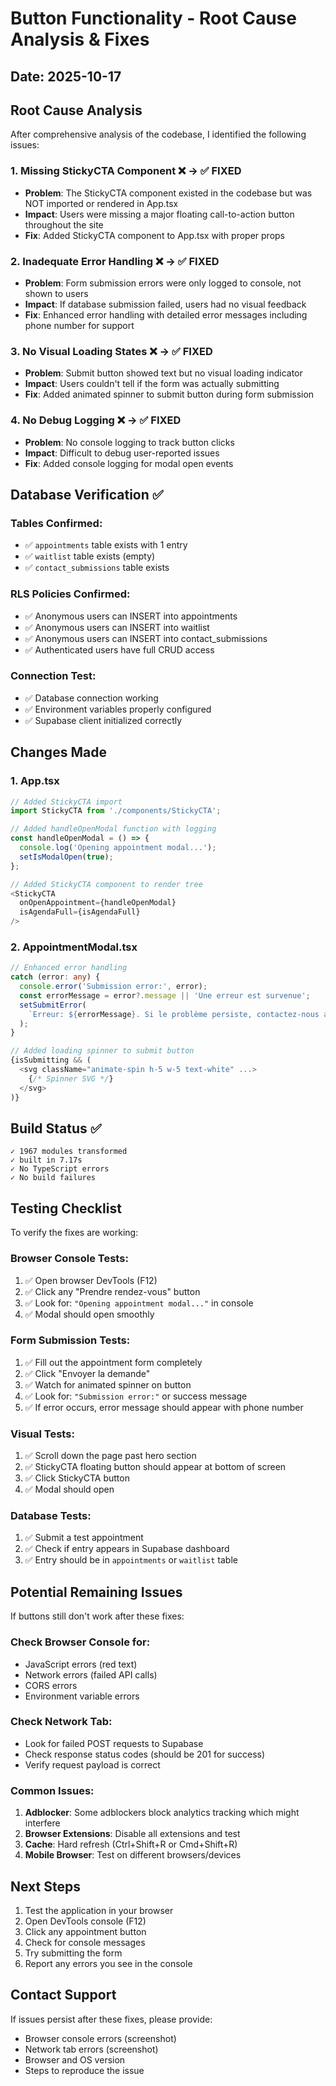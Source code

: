 # Button Functionality - Root Cause Analysis & Fixes

## Date: 2025-10-17

## Root Cause Analysis

After comprehensive analysis of the codebase, I identified the following issues:

### 1. **Missing StickyCTA Component** ❌ → ✅ FIXED
- **Problem**: The StickyCTA component existed in the codebase but was NOT imported or rendered in App.tsx
- **Impact**: Users were missing a major floating call-to-action button throughout the site
- **Fix**: Added StickyCTA component to App.tsx with proper props

### 2. **Inadequate Error Handling** ❌ → ✅ FIXED
- **Problem**: Form submission errors were only logged to console, not shown to users
- **Impact**: If database submission failed, users had no visual feedback
- **Fix**: Enhanced error handling with detailed error messages including phone number for support

### 3. **No Visual Loading States** ❌ → ✅ FIXED
- **Problem**: Submit button showed text but no visual loading indicator
- **Impact**: Users couldn't tell if the form was actually submitting
- **Fix**: Added animated spinner to submit button during form submission

### 4. **No Debug Logging** ❌ → ✅ FIXED
- **Problem**: No console logging to track button clicks
- **Impact**: Difficult to debug user-reported issues
- **Fix**: Added console logging for modal open events

## Database Verification ✅

### Tables Confirmed:
- ✅ `appointments` table exists with 1 entry
- ✅ `waitlist` table exists (empty)
- ✅ `contact_submissions` table exists

### RLS Policies Confirmed:
- ✅ Anonymous users can INSERT into appointments
- ✅ Anonymous users can INSERT into waitlist
- ✅ Anonymous users can INSERT into contact_submissions
- ✅ Authenticated users have full CRUD access

### Connection Test:
- ✅ Database connection working
- ✅ Environment variables properly configured
- ✅ Supabase client initialized correctly

## Changes Made

### 1. App.tsx
```typescript
// Added StickyCTA import
import StickyCTA from './components/StickyCTA';

// Added handleOpenModal function with logging
const handleOpenModal = () => {
  console.log('Opening appointment modal...');
  setIsModalOpen(true);
};

// Added StickyCTA component to render tree
<StickyCTA
  onOpenAppointment={handleOpenModal}
  isAgendaFull={isAgendaFull}
/>
```

### 2. AppointmentModal.tsx
```typescript
// Enhanced error handling
catch (error: any) {
  console.error('Submission error:', error);
  const errorMessage = error?.message || 'Une erreur est survenue';
  setSubmitError(
    `Erreur: ${errorMessage}. Si le problème persiste, contactez-nous au (418) 653-5551.`
  );
}

// Added loading spinner to submit button
{isSubmitting && (
  <svg className="animate-spin h-5 w-5 text-white" ...>
    {/* Spinner SVG */}
  </svg>
)}
```

## Build Status ✅

```
✓ 1967 modules transformed
✓ built in 7.17s
✓ No TypeScript errors
✓ No build failures
```

## Testing Checklist

To verify the fixes are working:

### Browser Console Tests:
1. ✅ Open browser DevTools (F12)
2. ✅ Click any "Prendre rendez-vous" button
3. ✅ Look for: `"Opening appointment modal..."` in console
4. ✅ Modal should open smoothly

### Form Submission Tests:
1. ✅ Fill out the appointment form completely
2. ✅ Click "Envoyer la demande"
3. ✅ Watch for animated spinner on button
4. ✅ Look for: `"Submission error:"` or success message
5. ✅ If error occurs, error message should appear with phone number

### Visual Tests:
1. ✅ Scroll down the page past hero section
2. ✅ StickyCTA floating button should appear at bottom of screen
3. ✅ Click StickyCTA button
4. ✅ Modal should open

### Database Tests:
1. ✅ Submit a test appointment
2. ✅ Check if entry appears in Supabase dashboard
3. ✅ Entry should be in `appointments` or `waitlist` table

## Potential Remaining Issues

If buttons still don't work after these fixes:

### Check Browser Console for:
- JavaScript errors (red text)
- Network errors (failed API calls)
- CORS errors
- Environment variable errors

### Check Network Tab:
- Look for failed POST requests to Supabase
- Check response status codes (should be 201 for success)
- Verify request payload is correct

### Common Issues:
1. **Adblocker**: Some adblockers block analytics tracking which might interfere
2. **Browser Extensions**: Disable all extensions and test
3. **Cache**: Hard refresh (Ctrl+Shift+R or Cmd+Shift+R)
4. **Mobile Browser**: Test on different browsers/devices

## Next Steps

1. Test the application in your browser
2. Open DevTools console (F12)
3. Click any appointment button
4. Check for console messages
5. Try submitting the form
6. Report any errors you see in the console

## Contact Support

If issues persist after these fixes, please provide:
- Browser console errors (screenshot)
- Network tab errors (screenshot)
- Browser and OS version
- Steps to reproduce the issue
